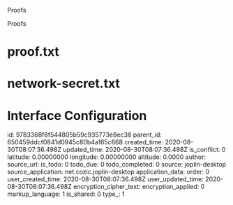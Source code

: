 Proofs

Proofs

# proof.txt


# network-secret.txt


# Interface Configuration


id: 9783368f8f544805b59c935773e8ec38
parent_id: 650459ddcf0841d0945c80b4a165c668
created_time: 2020-08-30T08:07:36.498Z
updated_time: 2020-08-30T08:07:36.498Z
is_conflict: 0
latitude: 0.00000000
longitude: 0.00000000
altitude: 0.0000
author: 
source_url: 
is_todo: 0
todo_due: 0
todo_completed: 0
source: joplin-desktop
source_application: net.cozic.joplin-desktop
application_data: 
order: 0
user_created_time: 2020-08-30T08:07:36.498Z
user_updated_time: 2020-08-30T08:07:36.498Z
encryption_cipher_text: 
encryption_applied: 0
markup_language: 1
is_shared: 0
type_: 1